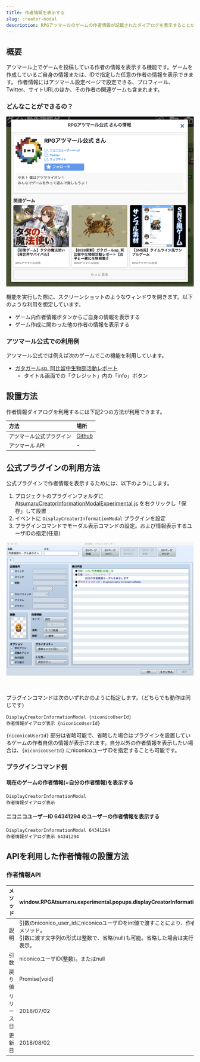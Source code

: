 ```yaml
---
title: 作者情報を表示する
slug: creator-modal
description: RPGアツマールのゲームの作者情報が記載されたダイアログを表示することができます。
---
```


## 概要
アツマール上でゲームを投稿している作者の情報を表示する機能です。ゲームを作成しているご自身の情報または、IDで指定した任意の作者の情報を表示できます。
作者情報にはアツマール設定ページで設定できる、プロフィール、Twitter、サイトURLのほか、その作者の関連ゲームも含まれます。

### どんなことができるの？

![作者情報の表示](/images/creator_modal_sample1.png)

機能を実行した際に、スクリーンショットのようなウィンドウを開きます。以下のような利用を想定しています。

- ゲーム内作者情報ボタンからご自身の情報を表示する
- ゲーム作成に関わった他の作者の情報を表示する

### アツマール公式での利用例

アツマール公式では例えば次のゲームでこの機能を利用しています。

- [ガタガールsp. 阿比留中生物部活動レポート](https://game.nicovideo.jp/atsumaru/games/gm7318)
  - タイトル画面での「クレジット」内の「info」ボタン


## 設置方法

作者情報ダイアログを利用するには下記2つの方法が利用できます。

方法 | 場所
:---|:---
アツマール公式プラグイン | [Github](https://github.com/atsumaru/mv-plugins/blob/master/plugins/AtsumaruCreatorInformationModalExperimental.js)
アツマール API | -

## 公式プラグインの利用方法

公式プラグインで作者情報を表示するためには、以下のようにします。

1. プロジェクトのプラグインフォルダに [AtsumaruCreatorInformationModalExperimental.js](https://raw.githubusercontent.com/atsumaru/mv-plugins/master/plugins/AtsumaruCreatorInformationModalExperimental.js) を右クリックし「保存」して設置
1. イベントに `DisplayCreatorInformationModal` プラグインを設定
1. プラグインコマンドでモーダル表示コマンドの設定。および情報表示するユーザIDの指定(任意)

![作者情報表示プラグイン利用例](/images/creator-modal_plugin_sample.png)

<br>


プラグインコマンドは次のいずれかのように指定します。（どちらでも動作は同じです）

```
DisplayCreatorInformationModal {niconicoUserId}
作者情報ダイアログ表示 {niconicoUserId}
```

 `{niconicoUserId}` 部分は省略可能で、省略した場合はプラグインを設置しているゲームの作者自信の情報が表示されます。自分以外の作者情報を表示したい場合は、`{niconicoUserId}` にniconicoユーザIDを指定することも可能です。

### プラグインコマンド例

#### 現在のゲームの作者情報(=自分の作者情報)を表示する
```
DisplayCreatorInformationModal
作者情報ダイアログ表示
```


#### ニコニコユーザーID 64341294 のユーザーの作者情報を表示する
```
DisplayCreatorInformationModal 64341294
作者情報ダイアログ表示 64341294
```


## APIを利用した作者情報の設置方法

### 作者情報API
メソッド | window.RPGAtsumaru.experimental.popups.displayCreatorInformationModal(niconico_user_id)
:---|:---
説明 | 引数のniconico_user_idにniconicoユーザIDをint値で渡すことにより、作者情報ダイアログを表示するメソッド。<br>引数に渡す文字列の形式は整数で、省略(null)も可能。省略した場合は実行しているゲームの作者情報を表示。
引数 | niconicoユーザID(整数)。またはnull
戻り値 | Promise[void]
リリース日 | 2018/07/02
更新日 | 2018/08/02
